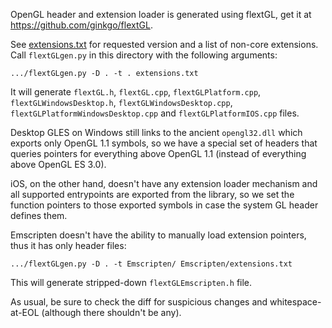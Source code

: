 OpenGL header and extension loader is generated using flextGL, get it at
https://github.com/ginkgo/flextGL.

See [extensions.txt](extensions.txt) for requested version and a list of
non-core extensions. Call `flextGLgen.py` in this directory with the following
arguments:

    .../flextGLgen.py -D . -t . extensions.txt

It will generate `flextGL.h`, `flextGL.cpp`, `flextGLPlatform.cpp`,
`flextGLWindowsDesktop.h`, `flextGLWindowsDesktop.cpp`,
`flextGLPlatformWindowsDesktop.cpp` and `flextGLPlatformIOS.cpp` files.

Desktop GLES on Windows still links to the ancient `opengl32.dll` which exports
only OpenGL 1.1 symbols, so we have a special set of headers that queries
pointers for everything above OpenGL 1.1 (instead of everything above OpenGL ES
3.0).

iOS, on the other hand, doesn't have any extension loader mechanism and all
supported entrypoints are exported from the library, so we set the function
pointers to those exported symbols in case the system GL header defines them.

Emscripten doesn't have the ability to manually load extension pointers,
thus it has only header files:

    .../flextGLgen.py -D . -t Emscripten/ Emscripten/extensions.txt

This will generate stripped-down `flextGLEmscripten.h` file.

As usual, be sure to check the diff for suspicious changes and
whitespace-at-EOL (although there shouldn't be any).
